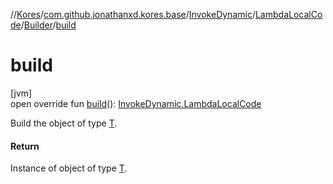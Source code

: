 //[Kores](../../../../../index.md)/[com.github.jonathanxd.kores.base](../../../index.md)/[InvokeDynamic](../../index.md)/[LambdaLocalCode](../index.md)/[Builder](index.md)/[build](build.md)

# build

[jvm]\
open override fun [build](build.md)(): [InvokeDynamic.LambdaLocalCode](../index.md)

Build the object of type [T](../../../../com.github.jonathanxd.kores.builder/-builder/index.md).

#### Return

Instance of object of type [T](../../../../com.github.jonathanxd.kores.builder/-builder/index.md).
